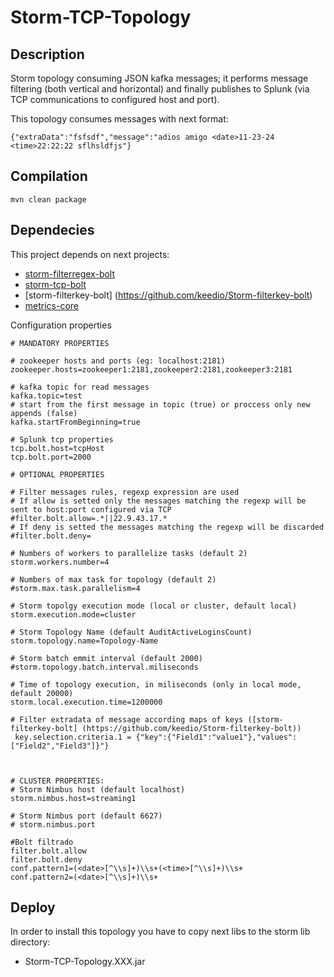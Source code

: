 # Storm-TCP-Topology
## Description
Storm topology consuming JSON kafka messages; it performs message filtering (both vertical and horizontal) and finally publishes to Splunk (via TCP communications to configured host and port).

This topology consumes messages with next format:
```
{"extraData":"fsfsdf","message":"adios amigo <date>11-23-24  <time>22:22:22 sflhsldfjs"}
```
## Compilation

```
mvn clean package
````

## Dependecies
This project depends on next projects:
* [storm-filterregex-bolt](https://github.com/keedio/storm-filterregex-bolt)
* [storm-tcp-bolt](https://github.com/keedio/storm-tcp-bolt)
* [storm-filterkey-bolt] (https://github.com/keedio/Storm-filterkey-bolt)
* [metrics-core](https://github.com/dropwizard/metrics)

Configuration properties

```
# MANDATORY PROPERTIES

# zookeeper hosts and ports (eg: localhost:2181)
zookeeper.hosts=zookeeper1:2181,zookeeper2:2181,zookeeper3:2181

# kafka topic for read messages
kafka.topic=test
# start from the first message in topic (true) or proccess only new appends (false)
kafka.startFromBeginning=true

# Splunk tcp properties
tcp.bolt.host=tcpHost
tcp.bolt.port=2000

# OPTIONAL PROPERTIES

# Filter messages rules, regexp expression are used
# If allow is setted only the messages matching the regexp will be sent to host:port configured via TCP
#filter.bolt.allow=.*||22.9.43.17.*
# If deny is setted the messages matching the regexp will be discarded
#filter.bolt.deny=

# Numbers of workers to parallelize tasks (default 2)
storm.workers.number=4

# Numbers of max task for topology (default 2)
#storm.max.task.parallelism=4

# Storm topolgy execution mode (local or cluster, default local)
storm.execution.mode=cluster

# Storm Topology Name (default AuditActiveLoginsCount)
storm.topology.name=Topology-Name

# Storm batch emmit interval (default 2000)
#storm.topology.batch.interval.miliseconds

# Time of topology execution, in miliseconds (only in local mode, default 20000)
storm.local.execution.time=1200000

# Filter extradata of message according maps of keys ([storm-filterkey-bolt] (https://github.com/keedio/Storm-filterkey-bolt))
 key.selection.criteria.1 = {"key":{"Field1":"value1"},"values":["Field2","Field3"]}"}
 
 

# CLUSTER PROPERTIES:
# Storm Nimbus host (default localhost)
storm.nimbus.host=streaming1

# Storm Nimbus port (default 6627)
# storm.nimbus.port

#Bolt filtrado
filter.bolt.allow
filter.bolt.deny
conf.pattern1=(<date>[^\\s]+)\\s+(<time>[^\\s]+)\\s+
conf.pattern2=(<date>[^\\s]+)\\s+
```

## Deploy
In order to install this topology you have to copy next libs to the storm lib directory:
* Storm-TCP-Topology.XXX.jar
